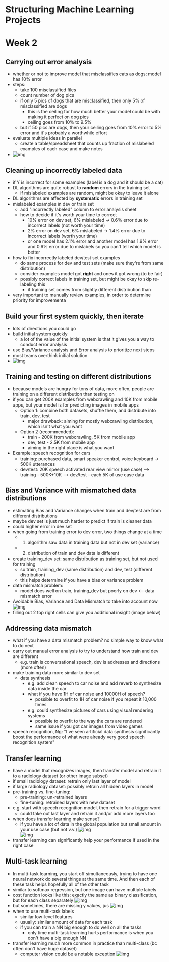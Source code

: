 # Structuring Machine Learning Projects
# Week 2

## Carrying out error analysis

- whether or not to improve model that misclassifies cats as dogs; model has 10% error
- steps:
  - take 100 misclassified files
  - count number of dog pics
  - if only 5 pics of dogs that are misclassified, then only 5% of misclassified are dogs
    - this is the ceiling for how much better your model could be with making it perfect on dog pics
    - ceiling goes from 10% to 9.5%
  - but if 50 pics are dogs, then your ceiling goes from 10% error to 5% error and it's probably a worthwhile effort
- evaluate multiple ideas in parallel
  - create a table/spreadsheet that counts up fraction of mislabeled examples of each case and make notes 
- ![img](https://github.com/chriseal/deep_learning_ai/blob/master/3_StructuringMachineLearningProjects/week2/3wk2_error_analysis_spreadsheet.png)

## Cleaning up incorrectly labeled data

- if Y is incorrect for some examples (label is a dog and it should be a cat)
- DL algorithms are quite robust to **random** errors in the training set
  - if mislabeled examples are random, might be okay to leave it alone
- DL algorithms are affected by **systematic** errors in training set
- mislabeled examples in dev or train set
  - add "incorrectly labeled" column to error analysis sheet
  - how to decide if it's worth your time to correct
    - 10% error on dev set, 6% mislabeled -> 0.6% error due to incorrect labels (not worth your time)
    - 2% error on dev set, 6% mislabeled -> 1.4% error due to incorrect labels (worth your time)
    - or one model has 2.1% error and another model has 1.9% error and 0.6% error due to mislabels so you can't tell which model is better
- how to fix incorrectly labeled dev/test set examples
  - do same process for dev and test sets (make sure they're from same distribution)
  - consider examples model got **right** and ones it got wrong (to be fair)
  - possibly correct labels in training set, but might be okay to skip re-labeling this
    - if training set comes from slightly different distribution than 
- very important to manually review examples, in order to determine priority for improvementa

## Build your first system quickly, then iterate

- lots of directions you could go
- build initial system quickly 
  - a lot of the value of the initial system is that it gives you a way to conduct error analysis
- use Bias/Variance analysis and Error analysis to prioritize next steps
- most teams overthink initial solution
- ![img](https://github.com/chriseal/deep_learning_ai/blob/master/3_StructuringMachineLearningProjects/week2/3wk2_speech_detection_error_analysis_example.png)

## Training and testing on different distributions

- because models are hungry for tons of data, more often, people are training on a different distribution than testing on
- if you can get 200K examples from webcrawling and 10K from mobile apps, but your model is for predicting images in mobile apps
  - Option 1: combine both datasets, shuffle them, and distribute into train, dev, test
    - major drawback: aiming for mostly webcrawling distribution, which isn't what you want
  - Option 2 (recommended):
    - train - 200K from webcrawling, 5K from mobile app
    - dev, test - 2.5K from mobile app
    - aiming in the right place is what you want
- Example: speech recognition for cars
  - training: purchased data, smart speaker control, voice keyboard -> 500K utterances
  - dev/test: 20K speech activated rear view mirror (use case)
  --> training - 500K+10K
  --> dev/test - each 5K of use case data
  
## Bias and Variance with mismatched data distributions

- estimating Bias and Variance changes when train and dev/test are from different distributions
- maybe dev set is just much harder to predict if train is cleaner data
- could higher error in dev set 
- when going from training error to dev error, two things change at a time
  - 1) algorithm saw data in training data but not in dev set (variance)
  - 2) distribution of train and dev data is different
- create training_dev set: same distribution as training set, but not used for training
  - so train, training_dev (same distribution) and dev, test (different distribution)
  - this helps determine if you have a bias or variance problem
- data mismatch problem:
  - model does well on train, training_dev but poorly on dev <-- data mismatch error
- Avoidable Bias, Variance and Data Mismatch to take into account now
![img](https://github.com/chriseal/deep_learning_ai/blob/master/3_StructuringMachineLearningProjects/week2/3wk2_bias_variance_mismatch_sheet.png)
- filling out 2 top right cells can give you additional insight (image below)

## Addressing data mismatch

- what if you have a data mismatch problem? no simple way to know what to do next
- carry out manual error analysis to try to understand how train and dev are different
  - e.g. train is conversational speech, dev is addresses and directions (more often)
- make training data more similar to dev set
  - data synthesis
    - e.g. add clean speech to car noise and add reverb to synthesize data inside the car
    - what if you have 1H of car noise and 10000H of speech?
      - possible to overfit to 1H of car noise if you repeat it 10,000 times
    - e.g. could synthesize pictures of cars using visual rendering systems
      - possible to overfit to the way the cars are rendered
      - same issue if you got car images from video games
 - speech recognition, Ng: "I've seen artificial data synthesis significantly boost the performance of what were already very good speech recognition system"
 
## Transfer learning

- have a model that recognizes images, then transfer model and retrain it to a radiology dataset (or other image subset)
- if small radiology dataset: retrain only last layer of model
- if large radiology dataset: possibly retrain all hidden layers in model
- pre-training vs. fine-tuning:
  - pre-training: un-retrained layers
  - fine-tuning: retrained layers with new dataset
- e.g. start with speech recognition model, then retrain for a trigger word
  - could take out last layer and retrain it and/or add more layers too
- when does transfer learning make sense?
  - if you have a lot of data in the global population but small amount in your use case (but not v.v.)
![img](https://github.com/chriseal/deep_learning_ai/blob/master/3_StructuringMachineLearningProjects/week2/3wk2_transfer_learning_examples.png)  
![img](https://github.com/chriseal/deep_learning_ai/blob/master/3_StructuringMachineLearningProjects/week2/3wk2_transfer_learning_use_cases.png)  
- transfer learning can significantly help your performance if used in the right case

## Multi-task learning
  
- In multi-task learning, you start off simultaneously, trying to have one neural network do several things at the same time. And then each of these task helps hopefully all of the other task
- similar to softmax regression, but one image can have multiple labels
- cost function looks like this: exactly the same as binary classification, but for each class separately
![img](https://github.com/chriseal/deep_learning_ai/blob/master/3_StructuringMachineLearningProjects/week2/3wk2_multitask_learning_cost.png)
- but sometimes, there are missing y values, jus
![img](https://github.com/chriseal/deep_learning_ai/blob/master/3_StructuringMachineLearningProjects/week2/3wk2_multitask_learning_cost_w_missing_labels.png)
- when to use multi-task labels
  - similar low-level features
  - usually: similar amount of data for each task
  - if you can train a NN big enough to do well on all the tasks
    - only time multi-task learning hurts performance is when you don't have a big enough NN
- transfer learning much more common in practice than multi-class (bc often don't have huge dataset)
  - computer vision could be a notable exception
![img](https://github.com/chriseal/deep_learning_ai/blob/master/3_StructuringMachineLearningProjects/week2/3wk2_multitask_learning_use_cases.png)


